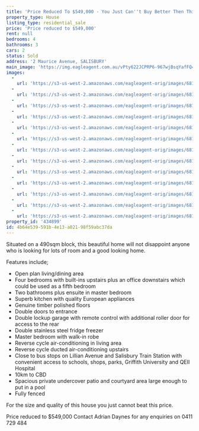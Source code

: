```yaml
---
title: 'Price Reduced To $549,000 - You Just Can''t Buy Better Then This!'
property_type: House
listing_type: residential_sale
price: 'Price reduced to $549,000'
rent: null
bedrooms: 4
bathrooms: 3
cars: 2
status: Sold
address: '2 Maurice Avenue, SALISBURY'
main_image: 'https://img.eagleagent.com.au/vPty622JCPRP6-967wjBsqYafFQ=/1280x854/smart/https://s3-us-west-2.amazonaws.com/eagleagent-orig/images/6818782/104882626-image-M.jpg'
images:
  -
    url: 'https://s3-us-west-2.amazonaws.com/eagleagent-orig/images/6818794/104882626-image-L.jpg'
  -
    url: 'https://s3-us-west-2.amazonaws.com/eagleagent-orig/images/6818793/104882626-image-K.jpg'
  -
    url: 'https://s3-us-west-2.amazonaws.com/eagleagent-orig/images/6818792/104882626-image-J.jpg'
  -
    url: 'https://s3-us-west-2.amazonaws.com/eagleagent-orig/images/6818791/104882626-image-I.jpg'
  -
    url: 'https://s3-us-west-2.amazonaws.com/eagleagent-orig/images/6818790/104882626-image-H.jpg'
  -
    url: 'https://s3-us-west-2.amazonaws.com/eagleagent-orig/images/6818789/104882626-image-G.jpg'
  -
    url: 'https://s3-us-west-2.amazonaws.com/eagleagent-orig/images/6818788/104882626-image-F.jpg'
  -
    url: 'https://s3-us-west-2.amazonaws.com/eagleagent-orig/images/6818787/104882626-image-E.jpg'
  -
    url: 'https://s3-us-west-2.amazonaws.com/eagleagent-orig/images/6818786/104882626-image-D.jpg'
  -
    url: 'https://s3-us-west-2.amazonaws.com/eagleagent-orig/images/6818785/104882626-image-C.jpg'
  -
    url: 'https://s3-us-west-2.amazonaws.com/eagleagent-orig/images/6818784/104882626-image-B.jpg'
  -
    url: 'https://s3-us-west-2.amazonaws.com/eagleagent-orig/images/6818783/104882626-image-A.jpg'
  -
    url: 'https://s3-us-west-2.amazonaws.com/eagleagent-orig/images/6818782/104882626-image-M.jpg'
property_id: '434899'
id: 4b64e539-591b-4e13-a021-98f59abc37da
---
```

Situated on a 490sqm block, this beautiful home will not disappoint anyone who is looking for lots of room and a good looking home.

Features include;
- Open plan living/dining area
- Four bedrooms with built-ins upstairs plus an office downstairs which could be used as a fifth bedroom
- Two bathrooms plus ensuite in master bedroom
- Superb kitchen with quality European appliances
- Genuine timber polished floors
- Double doors to entrance
- Double lockup garage with remote control with additional roller door for access to the rear
- Double stainless steel fridge freezer
- Master bedroom with walk-in robe
- Reverse cycle air-conditioning in living area
- Reverse cycle ducted air-conditioning upstairs
- Close to bus stops on Lillian Avenue and Salisbury Train Station with convenient access to schools, shops, parks, Griffith University and QEII Hospital
- 10km to CBD
- Spacious private undercover patio and courtyard area large enough to put in a pool
- Fully fenced

For the size and quality of this house you just cannot beat this price.

Price reduced to $549,000
Contact Adrian Daynes for any enquiries on 0411 729 484